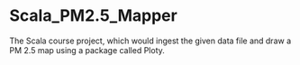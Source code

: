 # Scala_PM2.5_Mapper
The Scala course project, which would ingest the given data file and draw a PM 2.5 map
using a package called Ploty.
